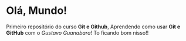 # Olá, Mundo!
 Primeiro repositório do curso **Git e Github**,
 Aprendendo como usar **Git e GitHub** com o *Gustavo Guanabara*!
 To ficando bom nisso!!
